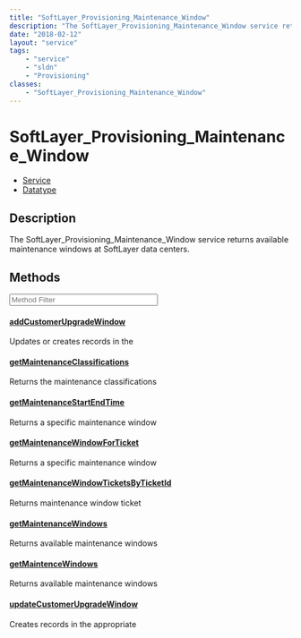 ```yaml
---
title: "SoftLayer_Provisioning_Maintenance_Window"
description: "The SoftLayer_Provisioning_Maintenance_Window service returns available maintenance windows at SoftLayer data centers."
date: "2018-02-12"
layout: "service"
tags:
    - "service"
    - "sldn"
    - "Provisioning"
classes:
    - "SoftLayer_Provisioning_Maintenance_Window"
---
```

# SoftLayer_Provisioning_Maintenance_Window
<div id='service-datatype'>
    <ul id='sldn-reference-tabs'>
    <li id='service'> <a href='/reference/services/SoftLayer_Provisioning_Maintenance_Window' >Service</a></li>    <li id='datatype'> <a href='/reference/datatypes/SoftLayer_Provisioning_Maintenance_Window' >Datatype</a></li>
    </ul>
</div>

## Description
The SoftLayer_Provisioning_Maintenance_Window service returns available maintenance windows at SoftLayer data centers. 



        
<div id="properties" class="content service-content">

## Methods

<div class="view-filters">
    <div class="clearfix">
        <div class="search-input-box">
            <input placeholder="Method Filter" onkeyup="titleSearch(inputId='edit-combine', divId='method-div', elementClass='method-row')" 
                type="text" id="edit-combine" value="" size="30" maxlength="128" class="form-text">
        </div>
    </div>
</div>

<div id="method-div">

<div class="method-row">

#### [addCustomerUpgradeWindow](/reference/services/SoftLayer_Provisioning_Maintenance_Window/addCustomerUpgradeWindow)
Updates or creates records in the
</div>

<div class="method-row">

#### [getMaintenanceClassifications](/reference/services/SoftLayer_Provisioning_Maintenance_Window/getMaintenanceClassifications)
Returns the maintenance classifications
</div>

<div class="method-row">

#### [getMaintenanceStartEndTime](/reference/services/SoftLayer_Provisioning_Maintenance_Window/getMaintenanceStartEndTime)
Returns a specific maintenance window
</div>

<div class="method-row">

#### [getMaintenanceWindowForTicket](/reference/services/SoftLayer_Provisioning_Maintenance_Window/getMaintenanceWindowForTicket)
Returns a specific maintenance window
</div>

<div class="method-row">

#### [getMaintenanceWindowTicketsByTicketId](/reference/services/SoftLayer_Provisioning_Maintenance_Window/getMaintenanceWindowTicketsByTicketId)
Returns maintenance window ticket
</div>

<div class="method-row">

#### [getMaintenanceWindows](/reference/services/SoftLayer_Provisioning_Maintenance_Window/getMaintenanceWindows)
Returns available maintenance windows
</div>

<div class="method-row">

#### [getMaintenceWindows](/reference/services/SoftLayer_Provisioning_Maintenance_Window/getMaintenceWindows)
Returns available maintenance windows
</div>

<div class="method-row">

#### [updateCustomerUpgradeWindow](/reference/services/SoftLayer_Provisioning_Maintenance_Window/updateCustomerUpgradeWindow)
Creates records in the appropriate
</div>
</div>

</div>

